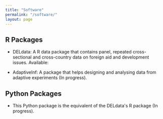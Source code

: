 ```yaml
---
title: "Software"
permalink: "/software/"
layout: page
---
```


## R Packages

- DELdata: A R data package that contains panel, repeated cross-sectional and cross-country data on foreign aid and development issues.
  Available: <a href="https://github.com/ftraposo/DELdata" target="_blank"></a>


- AdaptiveInf: A package that helps designing and analysing data from adaptive experiments (In progress).

## Python Packages

- This Python package is the equivalent of the DELdata's R package (In progress). 
